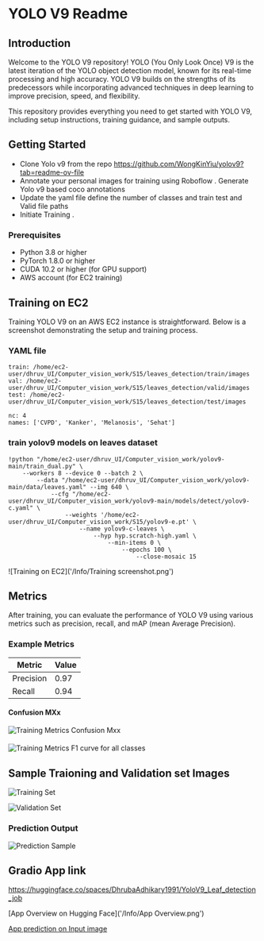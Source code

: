 # YOLO V9 Readme

## Introduction

Welcome to the YOLO V9 repository! YOLO (You Only Look Once) V9 is the latest iteration of the YOLO object detection model, known for its real-time processing and high accuracy. YOLO V9 builds on the strengths of its predecessors while incorporating advanced techniques in deep learning to improve precision, speed, and flexibility.

This repository provides everything you need to get started with YOLO V9, including setup instructions, training guidance, and sample outputs.

## Getting Started
- Clone Yolo v9 from the repo https://github.com/WongKinYiu/yolov9?tab=readme-ov-file
- Annotate your personal images for training using Roboflow . Generate Yolo v9 based coco annotations 
- Update the yaml file define the number of classes and train test and Valid file paths 
- Initiate Training . 

### Prerequisites

- Python 3.8 or higher
- PyTorch 1.8.0 or higher
- CUDA 10.2 or higher (for GPU support)
- AWS account (for EC2 training)


## Training on EC2

Training YOLO V9 on an AWS EC2 instance is straightforward. Below is a screenshot demonstrating the setup and training process.

### YAML file 

```
train: /home/ec2-user/dhruv_UI/Computer_vision_work/S15/leaves_detection/train/images
val: /home/ec2-user/dhruv_UI/Computer_vision_work/S15/leaves_detection/valid/images
test: /home/ec2-user/dhruv_UI/Computer_vision_work/S15/leaves_detection/test/images

nc: 4
names: ['CVPD', 'Kanker', 'Melanosis', 'Sehat']

```



### train yolov9 models on leaves dataset
```
!python "/home/ec2-user/dhruv_UI/Computer_vision_work/yolov9-main/train_dual.py" \
    --workers 8 --device 0 --batch 2 \
        --data "/home/ec2-user/dhruv_UI/Computer_vision_work/yolov9-main/data/leaves.yaml" --img 640 \
            --cfg "/home/ec2-user/dhruv_UI/Computer_vision_work/yolov9-main/models/detect/yolov9-c.yaml" \
                --weights '/home/ec2-user/dhruv_UI/Computer_vision_work/S15/yolov9-e.pt' \
                    --name yolov9-c-leaves \
                        --hyp hyp.scratch-high.yaml \
                            --min-items 0 \
                                --epochs 100 \
                                    --close-mosaic 15
```

![Training on EC2]('/Info/Training screenshot.png')


## Metrics

After training, you can evaluate the performance of YOLO V9 using various metrics such as precision, recall, and mAP (mean Average Precision).

### Example Metrics

| Metric   | Value  |
|----------|--------|
| Precision| 0.97   |
| Recall   | 0.94   |

#### Confusion MXx
![Training Metrics Confusion Mxx]('/Info/confusion_matrix.png')

####
![Training Metrics F1 curve for all classes]('/Info/F1_curve.png')


## Sample Traioning and Validation set Images 

![Training Set]('/Info/train_batch0.jpg')

![Validation Set]('/Info/val_batch2_labels.jpg')

### Prediction Output

![Prediction Sample]('/Info/val_batch1_pred.jpg')


## Gradio App link 

https://huggingface.co/spaces/DhrubaAdhikary1991/YoloV9_Leaf_detection_job

[App Overview on Hugging Face]('/Info/App Overview.png')

[App prediction on Input image]('/Info/App_predition.png')


